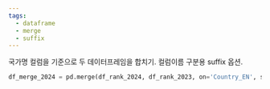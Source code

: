 ```yaml
---
tags:
  - dataframe
  - merge
  - suffix
---
```


국가명 컬럼을 기준으로 두 데이터프레임을 합치기.
컬럼이름 구분용 suffix 옵션.

```python
df_merge_2024 = pd.merge(df_rank_2024, df_rank_2023, on='Country_EN', suffixes=('_2024', '_2023'))
```